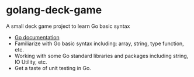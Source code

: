 # golang-deck-game
A small deck game project to learn Go basic syntax
- [Go documentation](https://pkg.go.dev/std)
- Familiarize with Go basic syntax including: array, string, type function, etc.
- Working with some Go standard libraries and packages including string, IO Utility, etc.
- Get a taste of unit testing in Go.
